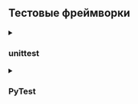 ## Тестовые фреймворки

<details><summary><h3>unittest</h3></summary>

Общее правило для всех фреймворков: название тестового метода должно начинаться со слова **"test_"**.  Дальше может идти любой текст, который является уникальным названием для теста:
```python
def test_name_for_your_test():
```
Для unittest существуют собственные дополнительные правила:
- Тесты обязательно должны находиться в специальном тестовом классе.
- Вместо assert должны использоваться специальные assertion методы.
```python
# 1. Импортируем unittest в файл
# 2. Создаем класс, который должен наследоваться от класса TestCase
# 3. Создаем тестовые методы, добавляем ссылку на экземпляр класса self в качестве первого аргумента функции
# 4. Вместо assert используем self.assertEqual()
# 5. Строка запуска программы: unittest.main()
# 6. Запуск: python test_abs_project.py
  
import unittest

class TestAbs(unittest.TestCase):
    def test_abs1(self):
        self.assertEqual(abs(-42), 42, "Should be absolute value of a number")
        
    def test_abs2(self):
        self.assertEqual(abs(-42), -42, "Should be absolute value of a number")
        
if __name__ == "__main__":
    unittest.main()
```
```python
# Было запущено два теста, один тест выполнился с ошибкой. Место ошибки и пояснение к ней отображаются в логе.

.F

======================================================================

FAIL: test_abs2 (__main__.TestAbs)

----------------------------------------------------------------------

Traceback (most recent call last):

  File "test_abs_project.py", line 9, in test_abs2

    self.assertEqual(abs(-42), -42, "Should be absolute value of a number")

AssertionError: Should be absolute value of a number

----------------------------------------------------------------------

Ran 2 tests in 0.000s

FAILED (failures=1)
```  
</details>
<details><summary><h3>PyTest</h3></summary>

### Установка и запуск
  
Для начала работы с PyTest требуется установить его пакет в виртуальное окружение: `pip install pytest`

Запуск тестов с помощью PyTest: `pytest test_abs_project.py`

### Фиксация пакетов в requirements.txt 

Сохранить все версии пакетов: `pip freeze > requirements.txt`
  
Установить все пакеты из requirements.txt: `pip install -r requirements.txt`
  
### Правила запуска тестов
  
Правила по которым тест-раннер собирает тесты для запуска:

- если мы не передали никакого аргумента в команду, а написали просто `pytest`, тест-раннер начнёт поиск в текущей директории
- как аргумент можно передать файл, путь к директории или любую комбинацию директорий и файлов, например: 
```python
# найти все тесты в директории scripts/selenium_scripts
pytest scripts/selenium_scripts

# найти и выполнить все тесты в файле  
pytest test_user_interface.py

# найти тест с именем test_register_new_user_parametrized в указанном файле в указанной директории и выполнить  
pytest scripts/drafts.py::test_register_new_user_parametrized
```
- дальше происходит рекурсивный поиск: PyTest обойдет все вложенные директории
- во всех директориях PyTest ищет файлы, которые удовлетворяют правилу  **test_*.py** или ***_test.py** (начинаются на **test_** или заканчиваются **_test** и имеют расширение **.py**)
- внутри всех этих файлов находит тестовые функции по следующему правилу:
  - все тесты, название которых начинается с **test**, которые находятся вне классов
  - все тесты, название которых начинается с **test** внутри классов, имя которых начинается с **Test** (и без метода \_\_init\_\_ внутри класса)  
